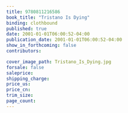 ```yaml
---
title: 9780811216586
book_title: "Tristano Is Dying"
binding: clothbound
published: true
date: 2001-01-01T06:00:52-04:00
publication_date: 2001-01-01T06:00:52-04:00
show_in_forthcoming: false
contributors:

cover_image_path: Tristano_Is_Dying.jpg
forsale: false
saleprice:
shipping_charge:
price_us:
price_cn:
trim_size:
page_count:
---
```


